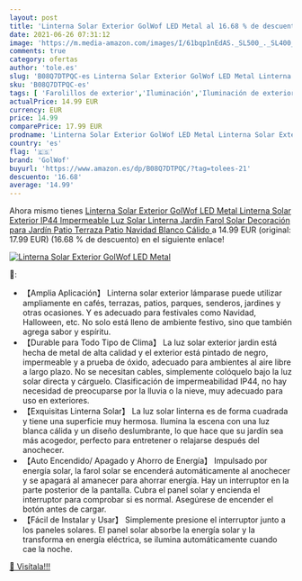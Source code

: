 ```yaml
---
layout: post
title: 'Linterna Solar Exterior GolWof LED Metal al 16.68 % de descuento'
date: 2021-06-26 07:31:12
image: 'https://m.media-amazon.com/images/I/61bqp1nEdAS._SL500_._SL400_.jpg'
comments: true
category: ofertas
author: 'tole.es'
slug: 'B08Q7DTPQC-es Linterna Solar Exterior GolWof LED Metal Linterna Solar...'
sku: 'B08Q7DTPQC-es'
tags: [ 'Farolillos de exterior','Iluminación','Iluminación de exterior','golwof','navidad', ]
actualPrice: 14.99 EUR
currency: EUR
price: 14.99
comparePrice: 17.99 EUR
prodname: 'Linterna Solar Exterior GolWof LED Metal Linterna Solar Exterior IP44 Impermeable Luz Solar Linterna Jardín Farol Solar Decoración para Jardín Patio Terraza Patio Navidad  Blanco Cálido '
country: 'es'
flag: '🇪🇸'
brand: 'GolWof'
buyurl: 'https://www.amazon.es/dp/B08Q7DTPQC/?tag=tolees-21'
descuento: '16.68'
average: '14.99'
---
```


Ahora mismo tienes [Linterna Solar Exterior GolWof LED Metal Linterna Solar Exterior IP44 Impermeable Luz Solar Linterna Jardín Farol Solar Decoración para Jardín Patio Terraza Patio Navidad  Blanco Cálido ](https://www.amazon.es/dp/B08Q7DTPQC/?tag=tolees-21) a 14.99 EUR (original: 17.99 EUR) (16.68 %  de descuento) en el siguiente enlace!

[![Linterna Solar Exterior GolWof LED Metal](https://m.media-amazon.com/images/I/61bqp1nEdAS._SL500_._SL400_.jpg)](https://www.amazon.es/dp/B08Q7DTPQC/?tag=tolees-21)

🔎:

- 【Amplia Aplicación】 Linterna solar exterior lámparase puede utilizar ampliamente en cafés, terrazas, patios, parques, senderos, jardines y otras ocasiones. Y es adecuado para festivales como Navidad, Halloween, etc. No solo está lleno de ambiente festivo, sino que también agrega sabor y espíritu.
- 【Durable para Todo Tipo de Clima】 La luz solar exterior jardin está hecha de metal de alta calidad y el exterior está pintado de negro, impermeable y a prueba de óxido, adecuado para ambientes al aire libre a largo plazo. No se necesitan cables, simplemente colóquelo bajo la luz solar directa y cárguelo. Clasificación de impermeabilidad IP44, no hay necesidad de preocuparse por la lluvia o la nieve, muy adecuado para uso en exteriores.
- 【Exquisitas Linterna Solar】 La luz solar linterna es de forma cuadrada y tiene una superficie muy hermosa. Ilumina la escena con una luz blanca cálida y un diseño deslumbrante, lo que hace que su jardín sea más acogedor, perfecto para entretener o relajarse después del anochecer.
- 【Auto Encendido/ Apagado y Ahorro de Energía】 Impulsado por energía solar, la farol solar se encenderá automáticamente al anochecer y se apagará al amanecer para ahorrar energía. Hay un interruptor en la parte posterior de la pantalla. Cubra el panel solar y encienda el interruptor para comprobar si es normal. Asegúrese de encender el botón antes de cargar.
- 【Fácil de Instalar y Usar】 Simplemente presione el interruptor junto a los paneles solares. El panel solar absorbe la energía solar y la transforma en energía eléctrica, se ilumina automáticamente cuando cae la noche.

[🛒 Visítala!!!](https://www.amazon.es/dp/B08Q7DTPQC/?tag=tolees-21)
